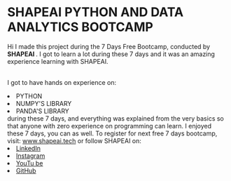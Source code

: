 # SHAPEAI PYTHON AND DATA ANALYTICS BOOTCAMP
Hi I made this project during the 7 Days Free Bootcamp, conducted by <b> SHAPEAI
</b>.
I got to learn a lot during these 7 days and it was an amazing experience learning with SHAPEAI.

<br>I got to have hands on experience on:
<li>PYTHON
<li>NUMPY'S LIBRARY
<li>PANDA'S LIBRARY
<br>during these 7 days, and everything was explained from the very basics so that
anyone with zero experience on programming can learn.
I enjoyed these 7 days, you can as well. To register for next free 7 days bootcamp, visit:
<a href="https://www.shapeai.tech"> www.shapeai.tech</a>
or follow SHAPEAI on:
<li><a href=
"https://in.linkedin.com/company/shapeai">LinkedIn</a>
<li><a href=
"https://www.instagram.com/shape.ai/?hl=en">Instagram</a>
<li><a
href=
"https://www.youtube.com/channel/UCTUvDLTW9meuDXWcbmISPdA">YouTu
be</a>
<li><a href=
"https://github.com/shapeai">GitHub</a>
